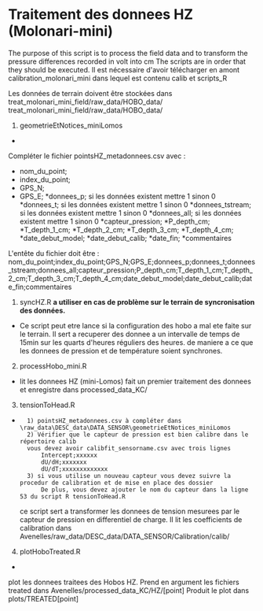 
Traitement des donnees HZ (Molonari-mini)
========================
The purpose of this script is to process the field data and to transform the pressure differences recorded in volt into cm
The scripts are in order that they should be executed.
Il est nécessaire d'avoir télécharger en amont  calibration_molonari_mini dans lequel est contenu calib et scripts_R

Les données de terrain doivent être stockées dans treat_molonari_mini_field/raw_data/HOBO_data/
treat_molonari_mini_field/raw_data/HOBO_data/

1) geometrieEtNotices_miniLomos
-
Compléter le fichier pointsHZ_metadonnees.csv avec :
* nom_du_point;
* index_du_point;
* GPS_N;
* GPS_E;
*donnees_p; si les données existent mettre 1 sinon 0
*donnees_t; si les données existent mettre 1 sinon 0
*donnees_tstream; si les données existent mettre 1 sinon 0
*donnees_all; si les données existent mettre 1 sinon 0
*capteur_pression;
*P_depth_cm;
*T_depth_1_cm;
*T_depth_2_cm;
*T_depth_3_cm;
*T_depth_4_cm;
*date_debut_model;
*date_debut_calib;
*date_fin;
*commentaires

L'entête du fichier doit être : nom_du_point;index_du_point;GPS_N;GPS_E;donnees_p;donnees_t;donnees_tstream;donnees_all;capteur_pression;P_depth_cm;T_depth_1_cm;T_depth_2_cm;T_depth_3_cm;T_depth_4_cm;date_debut_model;date_debut_calib;date_fin;commentaires

1) syncHZ.R **a utiliser en cas de problème sur le terrain de syncronisation des données.**
-
	Ce script peut etre lance si la configuration des hobo a mal ete faite sur le terrain.
	Il sert a recuperer des donnee a un intervalle de temps de 15min sur les quarts d'heures réguliers des heures.
	de maniere a ce que les donnees de pression et de température soient synchrones.

2) processHobo_mini.R
-
	lit les donnees HZ (mini-Lomos)
	fait un premier traitement des donnees et enregistre dans processed_data_KC/



3) tensionToHead.R
-
		1) pointsHZ_metadonnees.csv à compléter dans \raw_data\DESC_data\DATA_SENSOR\geometrieEtNotices_miniLomos
		2) Vérifier que le capteur de pression est bien calibre dans le répertoire calib
		vous devez avoir calibfit_sensorname.csv avec trois lignes 
			Intercept;xxxxxx
			dU/dH;xxxxxxx
			dU/dT;xxxxxxxxxxxxx
		3) si vous utilise un nouveau capteur vous devez suivre la procedur de calibration et de mise en place des dossier
			De plus, vous devez ajouter le nom du capteur dans la ligne 53 du script R tensionToHead.R
	
	ce script sert a transformer les donnees de tension mesurees par le capteur de pression en differentiel de charge.
	Il lit les coefficients de calibration dans Avenelles/raw_data/DESC_data/DATA_SENSOR/Calibration/calib/

4) plotHoboTreated.R
-

plot les donnees traitees des Hobos HZ.
Prend en argument les fichiers treated dans Avenelles/processed_data_KC/HZ/[point]
Produit le plot dans plots/TREATED[point]
